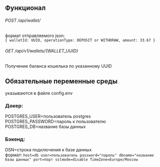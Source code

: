 ## Функционал
###### POST /api/wallet/</br>
формат отправляемого json:</br>
`{
walletId: UUID,
operationType: DEPOSIT or WITHDRAW,
amount: 33.67
}`
###### GET /api/v1/wallets/{WALLET_UUID}
Получение баланса кошелька по указанному UUID

## Обязательные переменные среды
указываются в файле config.env
### Докер:
POSTGRES_USER=пользователь postgres</br>
POSTGRES_PASSWORD=пароль к пользователю</br>
POSTGRES_DB=название базы данных</br>
### Бэкенд:
DSN=строка подключения к базе данных</br>
формат:
`host=db user=пользователь password="пароль" dbname="название базы данных" port=порт sslmode=disable TimeZone=Europe/Moscow`
